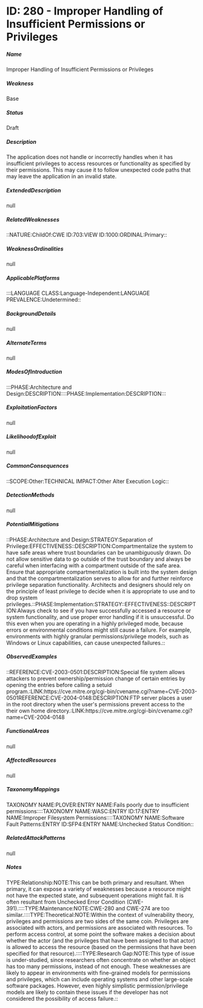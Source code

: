 # ID: 280 - Improper Handling of Insufficient Permissions or Privileges 
<h5>Name</h5>Improper Handling of Insufficient Permissions or Privileges 
<h5>Weakness</h5>Base
<h5>Status</h5>Draft
<h5>Description</h5>The application does not handle or incorrectly handles when it has insufficient privileges to access resources or functionality as specified by their permissions. This may cause it to follow unexpected code paths that may leave the application in an invalid state.
<h5>ExtendedDescription</h5>null
<h5>RelatedWeaknesses</h5>::NATURE:ChildOf:CWE ID:703:VIEW ID:1000:ORDINAL:Primary::
<h5>WeaknessOrdinalities</h5>null
<h5>ApplicablePlatforms</h5>:::LANGUAGE CLASS:Language-Independent:LANGUAGE PREVALENCE:Undetermined::
<h5>BackgroundDetails</h5>null
<h5>AlternateTerms</h5>null
<h5>ModesOfIntroduction</h5>:::PHASE:Architecture and Design:DESCRIPTION::::PHASE:Implementation:DESCRIPTION:::
<h5>ExploitationFactors</h5>null
<h5>LikelihoodofExploit</h5>null
<h5>CommonConsequences</h5>::SCOPE:Other:TECHNICAL IMPACT:Other Alter Execution Logic::
<h5>DetectionMethods</h5>null
<h5>PotentialMitigations</h5>::PHASE:Architecture and Design:STRATEGY:Separation of Privilege:EFFECTIVENESS::DESCRIPTION:Compartmentalize the system to have safe areas where trust boundaries can be unambiguously drawn. Do not allow sensitive data to go outside of the trust boundary and always be careful when interfacing with a compartment outside of the safe area. Ensure that appropriate compartmentalization is built into the system design and that the compartmentalization serves to allow for and further reinforce privilege separation functionality. Architects and designers should rely on the principle of least privilege to decide when it is appropriate to use and to drop system privileges.::PHASE:Implementation:STRATEGY::EFFECTIVENESS::DESCRIPTION:Always check to see if you have successfully accessed a resource or system functionality, and use proper error handling if it is unsuccessful. Do this even when you are operating in a highly privileged mode, because errors or environmental conditions might still cause a failure. For example, environments with highly granular permissions/privilege models, such as Windows or Linux capabilities, can cause unexpected failures.::
<h5>ObservedExamples</h5>::REFERENCE:CVE-2003-0501:DESCRIPTION:Special file system allows attackers to prevent ownership/permission change of certain entries by opening the entries before calling a setuid program.:LINK:https://cve.mitre.org/cgi-bin/cvename.cgi?name=CVE-2003-0501REFERENCE:CVE-2004-0148:DESCRIPTION:FTP server places a user in the root directory when the user's permissions prevent access to the their own home directory.:LINK:https://cve.mitre.org/cgi-bin/cvename.cgi?name=CVE-2004-0148
<h5>FunctionalAreas</h5>null
<h5>AffectedResources</h5>null
<h5>TaxonomyMappings</h5>TAXONOMY NAME:PLOVER:ENTRY NAME:Fails poorly due to insufficient permissions::::TAXONOMY NAME:WASC:ENTRY ID:17:ENTRY NAME:Improper Filesystem Permissions::::TAXONOMY NAME:Software Fault Patterns:ENTRY ID:SFP4:ENTRY NAME:Unchecked Status Condition::
<h5>RelatedAttackPatterns</h5>null
<h5>Notes</h5>TYPE:Relationship:NOTE:This can be both primary and resultant. When primary, it can expose a variety of weaknesses because a resource might not have the expected state, and subsequent operations might fail. It is often resultant from Unchecked Error Condition (CWE-391).::::TYPE:Maintenance:NOTE:CWE-280 and CWE-274 are too similar.::::TYPE:Theoretical:NOTE:Within the context of vulnerability theory, privileges and permissions are two sides of the same coin. Privileges are associated with actors, and permissions are associated with resources. To perform access control, at some point the software makes a decision about whether the actor (and the privileges that have been assigned to that actor) is allowed to access the resource (based on the permissions that have been specified for that resource).::::TYPE:Research Gap:NOTE:This type of issue is under-studied, since researchers often concentrate on whether an object has too many permissions, instead of not enough. These weaknesses are likely to appear in environments with fine-grained models for permissions and privileges, which can include operating systems and other large-scale software packages. However, even highly simplistic permission/privilege models are likely to contain these issues if the developer has not considered the possibility of access failure.::

